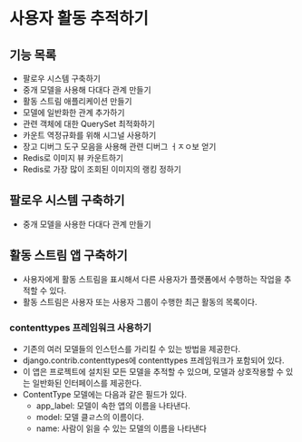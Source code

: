 # 사용자 활동 추적하기

## 기능 목록
- 팔로우 시스템 구축하기
- 중개 모델을 사용해 다대다 관계 만들기
- 활동 스트림 애플리케이션 만들기
- 모델에 일반화한 관계 추가하기
- 관련 객체에 대한 QuerySet 최적화하기
- 카운트 역정규화를 위해 시그널 사용하기
- 장고 디버그 도구 모음을 사용해 관련 디버그 ㅓㅈㅇ보 얻기
- Redis로 이미지 뷰 카운트하기
- Redis로 가장 많이 조회된 이미지의 랭킹 정하기

## 팔로우 시스템 구축하기
- 중개 모델을 사용한 다대다 관계 만들기

## 활동 스트림 앱 구축하기
- 사용자에게 활동 스트림을 표시해서 다른 사용자가 플랫폼에서 수행하는 작업을 추적할 수 있다.
- 활동 스트림은 사용자 또는 사용자 그룹이 수행한 최근 활동의 목록이다.

### contenttypes 프레임워크 사용하기
- 기존의 여러 모델들의 인스턴스를 가리킬 수 있는 방법을 제공한다.
- django.contrib.contenttypes에 contenttypes 프레임워크가 포함되어 있다.
- 이 앱은 프로젝트에 설치된 모든 모델을 추적할 수 있으며, 모델과 상호작용할 수 있는 일반화된 인터페이스를 제공한다.
- ContentType 모델에는 다음과 같은 필드가 있다.
    - app_label: 모델이 속한 앱의 이름을 나타낸다.
    - model: 모델 클ㄹ스의 이름이다.
    - name: 사람이 읽을 수 있는 모델의 이름을 나타낸다